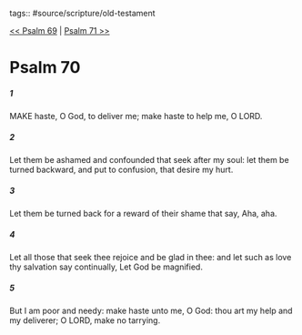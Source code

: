 tags:: #source/scripture/old-testament

[<< Psalm 69](/old-testament/19_Psalms/Psalm_69.md) | [Psalm 71 >>](/old-testament/19_Psalms/Psalm_71.md)

# Psalm 70

##### 1

MAKE haste, O God, to deliver me; make haste to help me, O LORD.

##### 2

Let them be ashamed and confounded that seek after my soul: let them be turned backward, and put to confusion, that desire my hurt.

##### 3

Let them be turned back for a reward of their shame that say, Aha, aha.

##### 4

Let all those that seek thee rejoice and be glad in thee: and let such as love thy salvation say continually, Let God be magnified.

##### 5

But I am poor and needy: make haste unto me, O God: thou art my help and my deliverer; O LORD, make no tarrying.

